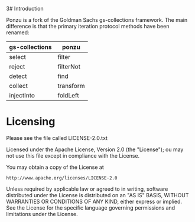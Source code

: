 3# Introduction

Ponzu is a fork of the Goldman Sachs gs-collections framework.  The main difference is that the primary iteration protocol methods have been renamed:

| **gs-collections** |  **ponzu**     |
|----------------|------------| 
| select         | filter     |
| reject         | filterNot  |
| detect         | find       |
| collect        | transform  |
| injectInto     | foldLeft   |

# Licensing

Please see the file called LICENSE-2.0.txt

Licensed under the Apache License, Version 2.0 (the "License");
ou may not use this file except in compliance with the License.

You may obtain a copy of the License at

    http://www.apache.org/licenses/LICENSE-2.0

Unless required by applicable law or agreed to in writing, software
distributed under the License is distributed on an "AS IS" BASIS,
WITHOUT WARRANTIES OR CONDITIONS OF ANY KIND, either express or implied.
See the License for the specific language governing permissions and
limitations under the License.
